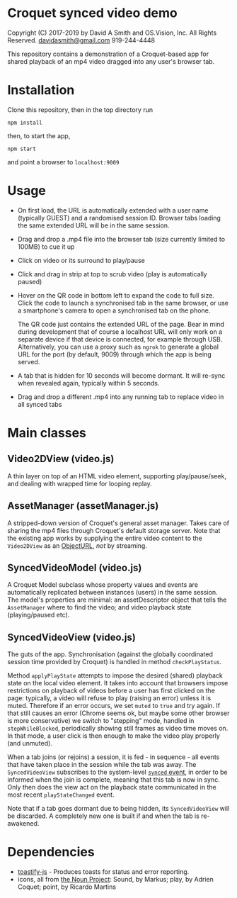
# Croquet synced video demo
Copyright (C) 2017-2019 by David A Smith and OS.Vision, Inc. All Rights Reserved.
davidasmith@gmail.com
919-244-4448

This repository contains a demonstration of a Croquet-based app for shared playback of an mp4 video dragged into any user's browser tab.

# Installation

Clone this repository, then in the top directory run

    npm install

then, to start the app,

    npm start

and point a browser to `localhost:9009`

# Usage

* On first load, the URL is automatically extended with a user name (typically GUEST) and a randomised session ID.  Browser tabs loading the same extended URL will be in the same session.
* Drag and drop a .mp4 file into the browser tab (size currently limited to 100MB) to cue it up
* Click on video or its surround to play/pause
* Click and drag in strip at top to scrub video (play is automatically paused)
* Hover on the QR code in bottom left to expand the code to full size.  Click the code to launch a synchronised tab in the same browser, or use a smartphone's camera to open a synchronised tab on the phone.

    The QR code just contains the extended URL of the page.  Bear in mind during development that of course a localhost URL will only work on a separate device if that device is connected, for example through USB.  Alternatively, you can use a proxy such as `ngrok` to generate a global URL for the port (by default, 9009) through which the app is being served.

* A tab that is hidden for 10 seconds will become dormant.  It will re-sync when revealed again, typically within 5 seconds.
* Drag and drop a different .mp4 into any running tab to replace video in all synced tabs

# Main classes

## Video2DView (video.js)

A thin layer on top of an HTML video element, supporting play/pause/seek, and dealing with wrapped time for looping replay.

## AssetManager (assetManager.js)

A stripped-down version of Croquet's general asset manager.  Takes care of sharing the mp4 files through Croquet's default storage server.  Note that the existing app works by supplying the entire video content to the `Video2DView` as an [ObjectURL](https://developer.mozilla.org/en-US/docs/Web/API/URL/createObjectURL), _not_ by streaming.

## SyncedVideoModel (video.js)

A Croquet Model subclass whose property values and events are automatically replicated between instances (users) in the same session.  The model's properties are minimal: an assetDescriptor object that tells the `AssetManager` where to find the video; and video playback state (playing/paused etc).

## SyncedVideoView (video.js)

The guts of the app.  Synchronisation (against the globally coordinated session time provided by Croquet) is handled in method `checkPlayStatus`.

Method `applyPlayState` attempts to impose the desired (shared) playback state on the local video element.  It takes into account that browsers impose restrictions on playback of videos before a user has first clicked on the page: typically, a video will refuse to play (raising an error) unless it is muted.  Therefore if an error occurs, we set `muted` to `true` and try again.  If that still causes an error (Chrome seems ok, but maybe some other browser is more conservative) we switch to "stepping" mode, handled in `stepWhileBlocked`, periodically showing still frames as video time moves on.  In that mode, a user click is then enough to make the video play properly (and unmuted).

When a tab joins (or rejoins) a session, it is fed - in sequence - all events that have taken place in the session while the tab was away.  The `SyncedVideoView` subscribes to the system-level [`synced` event](https://croquet.studio/sdk/docs/global.html#event:synced), in order to be informed when the join is complete, meaning that this tab is now in sync.  Only then does the view act on the playback state communicated in the most recent `playStateChanged` event.

Note that if a tab goes dormant due to being hidden, its `SyncedVideoView` will be discarded.  A completely new one is built if and when the tab is re-awakened.

# Dependencies

- [toastify-js](https://www.npmjs.com/package/toastify-js) - Produces toasts for status and error reporting.
- icons, all from [the Noun Project](https://thenounproject.com/): Sound, by Markus; play, by Adrien Coquet; point, by Ricardo Martins

